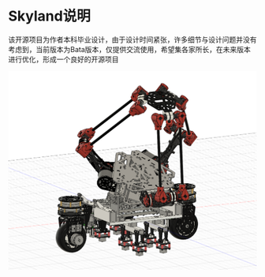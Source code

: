 # Skyland说明
该开源项目为作者本科毕业设计，由于设计时间紧张，许多细节与设计问题并没有考虑到，当前版本为Bata版本，仅提供交流使用，希望集各家所长，在未来版本进行优化，形成一个良好的开源项目

![Uploading Skyland-整车-V1.png…](https://github.com/Geek-0/Skyland/blob/main/Skyland-%E6%95%B4%E8%BD%A6-V1.png)
